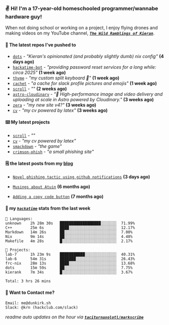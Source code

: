 ### ✌️ Hi! I'm a 17-year-old homeschooled programmer/wannabe hardware guy!

When not doing school or working on a project, I enjoy flying drones and making videos on my YouTube channel, [**_`The Wild Ramblings of Kieran`_**](https://youtube.com/@kieran.rambles).

#### 👷 The latest repos I've pushed to

- [`dots`](https://github.com/taciturnaxolotl/dots) - _"Kieran's opinionated (and probably slightly dumb) nix config"_ **(4 days ago)**
- [`hackatime-bot`](https://github.com/taciturnaxolotl/hackatime-bot) - _"providing password reset services for a long while: circa 2025"_ **(1 week ago)**
- [`thyme`](https://github.com/taciturnaxolotl/thyme) - _"my custom split keyboard 🫶"_ **(1 week ago)**
- [`cachet`](https://github.com/taciturnaxolotl/cachet) - _"a cache for slack profile pictures and emojis"_ **(1 week ago)**
- [`scroll`](https://github.com/taciturnaxolotl/scroll) - _""_ **(2 weeks ago)**
- [`astro-cloudinary`](https://github.com/cloudinary-community/astro-cloudinary) - _"🚀 High-performance image and video delivery and uploading at scale in Astro powered by Cloudinary."_ **(3 weeks ago)**
- [`zera`](https://github.com/taciturnaxolotl/zera) - _"my new site v4?"_ **(3 weeks ago)**
- [`cv`](https://github.com/taciturnaxolotl/cv) - _"my cv powered by latex"_ **(3 weeks ago)**

#### ⌨️ My latest projects

- [`scroll`](https://github.com/taciturnaxolotl/scroll) - _""_
- [`cv`](https://github.com/taciturnaxolotl/cv) - _"my cv powered by latex"_
- [`smackdown`](https://github.com/taciturnaxolotl/smackdown) - _"the game"_
- [`crimson-phish`](https://github.com/taciturnaxolotl/crimson-phish) - _"a small phishing site"_

#### 🗒️ the latest posts from my [blog](https://dunkirk.sh)

- [`Novel phishing tactic using github notifications`](https://dunkirk.sh/blog/github-phishing/) **(3 days ago)**

- [`Musings about Atuin`](https://dunkirk.sh/blog/atuin/) **(6 months ago)**

- [`Adding a copy code button`](https://dunkirk.sh/blog/adding-a-copy-button/) **(7 months ago)**



#### 📡 my [_`hackatime`_](https://waka.hackclub.com) stats from the last week

```text
💾 Languages:
unknown    2h 28m 30s   ██████████████████░░░░░░░  71.99%
C++        25m 6s       ████░░░░░░░░░░░░░░░░░░░░░  12.17%
Markdown   14m 26s      ██░░░░░░░░░░░░░░░░░░░░░░░  7.00%
Nix        9m 14s       ██░░░░░░░░░░░░░░░░░░░░░░░  4.48%
Makefile   4m 28s       █░░░░░░░░░░░░░░░░░░░░░░░░  2.17%

💼 Projects:
lab-7      1h 23m 9s    ███████████░░░░░░░░░░░░░░  40.31%
lab-6      54m 31s      ███████░░░░░░░░░░░░░░░░░░  26.43%
frc-nix    28m 13s      ████░░░░░░░░░░░░░░░░░░░░░  13.68%
dots       15m 59s      ██░░░░░░░░░░░░░░░░░░░░░░░  7.75%
kierank    7m 34s       █░░░░░░░░░░░░░░░░░░░░░░░░  3.67%

Total: 3 hrs 26 mins
```

#### 📮 Want to Contact me?

```text
Email: me@dunkirk.sh
Slack: @krn (hackclub.com/slack)
```

_readme auto updates on the hour via [**`taciturnaxolotl/markscribe`**](https://github.com/taciturnaxolotl/markscribe)_
